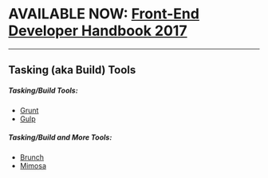 # AVAILABLE NOW: [Front-End Developer Handbook 2017](https://frontendmasters.com/books/front-end-handbook/2017/)

***

## Tasking (aka Build) Tools 

##### Tasking/Build Tools:

* [Grunt](http://gruntjs.com/)
* [Gulp](http://gulpjs.com/)

##### Tasking/Build and More Tools:

* [Brunch](http://brunch.io/)
* [Mimosa](http://mimosa.io/)







































 






